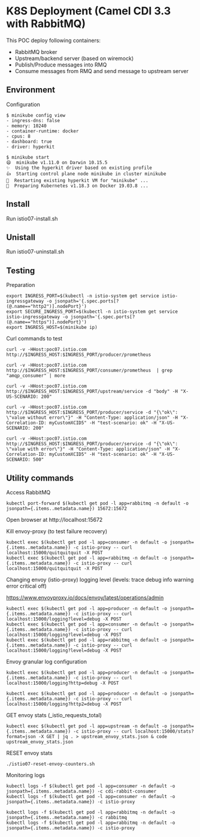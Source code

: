 # K8S Deployment (Camel CDI 3.3 with RabbitMQ)

This POC deploy following containers:

- RabbitMQ broker
- Upstream/backend server (based on wiremock)
- Publish/Produce messages into RMQ
- Consume messages from RMQ and send message to upstream server

## Environment
Configuration
```
$ minikube config view
- ingress-dns: false
- memory: 10240
- container-runtime: docker
- cpus: 8
- dashboard: true
- driver: hyperkit
```

```
$ minikube start
😄  minikube v1.11.0 on Darwin 10.15.5
✨  Using the hyperkit driver based on existing profile
👍  Starting control plane node minikube in cluster minikube
🔄  Restarting existing hyperkit VM for "minikube" ...
🐳  Preparing Kubernetes v1.18.3 on Docker 19.03.8 ...
```

## Install
Run istio07-install.sh

## Unistall
Run istio07-uninstall.sh

## Testing

Preparation

```
export INGRESS_PORT=$(kubectl -n istio-system get service istio-ingressgateway -o jsonpath='{.spec.ports[?(@.name=="http2")].nodePort}')
export SECURE_INGRESS_PORT=$(kubectl -n istio-system get service istio-ingressgateway -o jsonpath='{.spec.ports[?(@.name=="https")].nodePort}')
export INGRESS_HOST=$(minikube ip)
````

Curl commands to test

```
curl -v -HHost:poc07.istio.com http://$INGRESS_HOST:$INGRESS_PORT/producer/prometheus

curl -v -HHost:poc07.istio.com http://$INGRESS_HOST:$INGRESS_PORT/consumer/prometheus  | grep "amqp_consumer" | more

curl -v -HHost:poc07.istio.com http://$INGRESS_HOST:$INGRESS_PORT/upstream/service -d "body" -H "X-US-SCENARIO: 200" 

curl -v -HHost:poc07.istio.com http://$INGRESS_HOST:$INGRESS_PORT/producer/service -d "{\"ok\": \"value without error\"}" -H "Content-Type: application/json" -H "X-Correlation-ID: myCustomXCID5" -H "test-scenario: ok" -H "X-US-SCENARIO: 200" 

curl -v -HHost:poc07.istio.com http://$INGRESS_HOST:$INGRESS_PORT/producer/service -d "{\"ok\": \"value with error\"}" -H "Content-Type: application/json" -H "X-Correlation-ID: myCustomXCID5" -H "test-scenario: ok" -H "X-US-SCENARIO: 500" 
```

## Utility commands

Access RabbitMQ
```
kubectl port-forward $(kubectl get pod -l app=rabbitmq -n default -o jsonpath={.items..metadata.name}) 15672:15672
```
Open browser at http://localhost:15672


Kill envoy-proxy (to test failure recovery)

```
kubectl exec $(kubectl get pod -l app=consumer -n default -o jsonpath={.items..metadata.name}) -c istio-proxy -- curl localhost:15000/quitquitquit -X POST
kubectl exec $(kubectl get pod -l app=rabbitmq -n default -o jsonpath={.items..metadata.name}) -c istio-proxy -- curl localhost:15000/quitquitquit -X POST
```

Changing envoy (istio-proxy) logging level (levels: trace debug info warning error critical off)

https://www.envoyproxy.io/docs/envoy/latest/operations/admin
```
kubectl exec $(kubectl get pod -l app=producer -n default -o jsonpath={.items..metadata.name}) -c istio-proxy -- curl localhost:15000/logging?level=debug -X POST
kubectl exec $(kubectl get pod -l app=consumer -n default -o jsonpath={.items..metadata.name}) -c istio-proxy -- curl localhost:15000/logging?level=debug -X POST
kubectl exec $(kubectl get pod -l app=rabbitmq -n default -o jsonpath={.items..metadata.name}) -c istio-proxy -- curl localhost:15000/logging?level=debug -X POST
```

Envoy granular log configuration

```
kubectl exec $(kubectl get pod -l app=producer -n default -o jsonpath={.items..metadata.name}) -c istio-proxy -- curl localhost:15000/logging?http=debug -X POST

kubectl exec $(kubectl get pod -l app=producer -n default -o jsonpath={.items..metadata.name}) -c istio-proxy -- curl localhost:15000/logging?http2=debug -X POST
```


GET envoy stats (_istio_requests_total)

```
kubectl exec $(kubectl get pod -l app=upstream -n default -o jsonpath={.items..metadata.name}) -c istio-proxy -- curl localhost:15000/stats?format=json -X GET | jq . > upstream_envoy_stats.json & code upstream_envoy_stats.json
```

RESET envoy stats 

```
./istio07-reset-envoy-counters.sh
```



Monitoring logs

```
kubectl logs -f $(kubectl get pod -l app=consumer -n default -o jsonpath={.items..metadata.name}) -c cdi-rabbit-consumer
kubectl logs -f $(kubectl get pod -l app=consumer -n default -o jsonpath={.items..metadata.name}) -c istio-proxy

kubectl logs -f $(kubectl get pod -l app=rabbitmq -n default -o jsonpath={.items..metadata.name}) -c rabbitmq
kubectl logs -f $(kubectl get pod -l app=rabbitmq -n default -o jsonpath={.items..metadata.name}) -c istio-proxy
```

